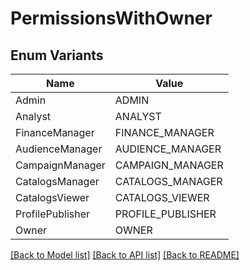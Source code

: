 # PermissionsWithOwner

## Enum Variants

| Name | Value |
|---- | -----|
| Admin | ADMIN |
| Analyst | ANALYST |
| FinanceManager | FINANCE_MANAGER |
| AudienceManager | AUDIENCE_MANAGER |
| CampaignManager | CAMPAIGN_MANAGER |
| CatalogsManager | CATALOGS_MANAGER |
| CatalogsViewer | CATALOGS_VIEWER |
| ProfilePublisher | PROFILE_PUBLISHER |
| Owner | OWNER |


[[Back to Model list]](../README.md#documentation-for-models) [[Back to API list]](../README.md#documentation-for-api-endpoints) [[Back to README]](../README.md)


